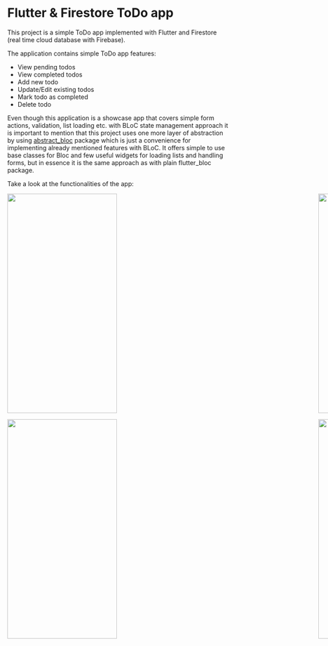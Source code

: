 # Flutter & Firestore ToDo app

This project is a simple ToDo app implemented with Flutter and Firestore (real time cloud database with Firebase).

The application contains simple ToDo app features:

- View pending todos
- View completed todos
- Add new todo
- Update/Edit existing todos
- Mark todo as completed
- Delete todo

Even though this application is a showcase app that covers simple form actions, validation, list loading etc. with BLoC state management approach it is important to mention that this project uses one more layer of abstraction by using [abstract_bloc](https://pub.dev/packages/abstract_bloc) package which is just a convenience for implementing already mentioned features with BLoC. It offers simple to use base classes for Bloc and few useful widgets for loading lists and handling forms, but in essence it is the same approach as with plain flutter_bloc package.

Take a look at the functionalities of the app:

<p style="display: flex; justify-content: space-between; width: 100vw;">
  <img src="https://user-images.githubusercontent.com/24563963/167363480-af2e712d-ec7f-46c1-b6f0-51be23d3e8db.gif" width="250" height="500"/>
  <img src="https://user-images.githubusercontent.com/24563963/167363508-cf5e2430-de2c-4aef-ab90-0bafef0c21b4.gif" width="250" height="500"/>
</p>

<p style="display: flex; justify-content: space-between; width: 100vw;">
  <img src="https://user-images.githubusercontent.com/24563963/167363480-af2e712d-ec7f-46c1-b6f0-51be23d3e8db.gif" width="250" height="500"/>
  <img src="https://user-images.githubusercontent.com/24563963/167363508-cf5e2430-de2c-4aef-ab90-0bafef0c21b4.gif" width="250" height="500"/>
</p>
